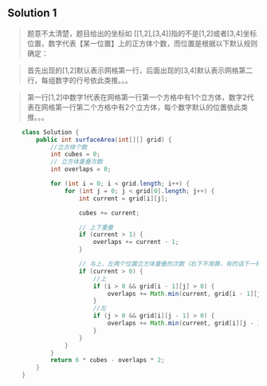 ## Solution 1
> 题意不太清楚，题目给出的坐标如 [[1,2],[3,4]]指的不是[1,2]或者[3,4]坐标位置，数字代表【某一位置】上的正方体个数，而位置是根据以下默认规则确定：

> 首先出现的[1,2]默认表示网格第一行，后面出现的[3,4]默认表示网格第二行，每组数字的行号依此类推。。。

> 第一行[1,2]中数字1代表在网格第一行第一个方格中有1个立方体，数字2代表在网格第一行第二个方格中有2个立方体，每个数字默认的位置依此类推。。。

```java
    class Solution {
        public int surfaceArea(int[][] grid) {
            //立方体个数
            int cubes = 0;
            // 立方体重叠次数
            int overlaps = 0;

            for (int i = 0; i < grid.length; i++) {
                for (int j = 0; j < grid[0].length; j++) {
                    int current = grid[i][j];

                    cubes += current;

                    // 上下重叠
                    if (current > 1) {
                        overlaps += current - 1;
                    }

                    // 与上、左两个位置立方体重叠的次数（右下不用算，有的话下一轮算）
                    if (current > 0) {
                        //上
                        if (i > 0 && grid[i - 1][j] > 0) {
                            overlaps += Math.min(current, grid[i - 1][j]);
                        }
                        //左
                        if (j > 0 && grid[i][j - 1] > 0) {
                            overlaps += Math.min(current, grid[i][j - 1]);
                        }
                    }
                }
            }
            return 6 * cubes - overlaps * 2;
        }
    }
```
